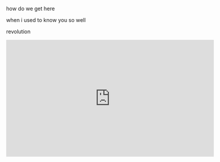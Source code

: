 how do we get here

when i used to know you so well

revolution

<iframe width="560" height="315" src="https://www.youtube.com/embed/NqQyl6dGZCk" title="YouTube video player" frameborder="0" allow="accelerometer; autoplay; clipboard-write; encrypted-media; gyroscope; picture-in-picture; web-share" allowfullscreen></iframe>
